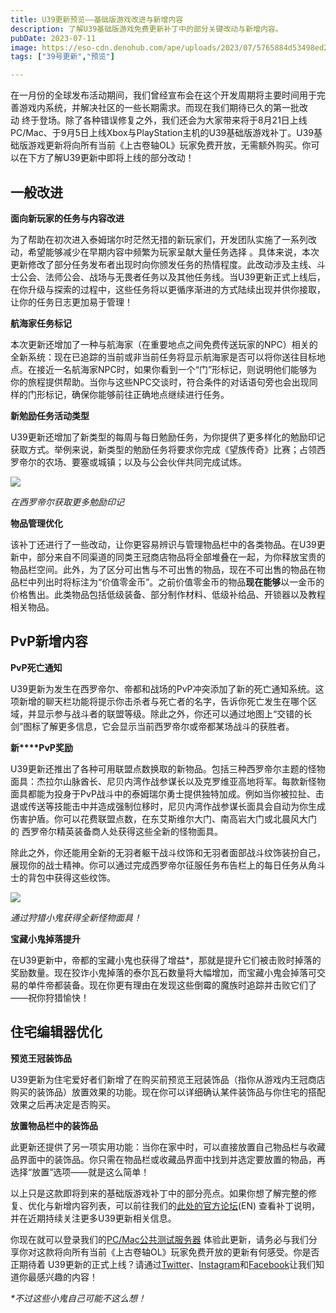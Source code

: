 ```yaml
---
title: U39更新预览——基础版游戏改进与新增内容
description: 了解U39基础版游戏免费更新补丁中的部分关键改动与新增内容。 
pubDate: 2023-07-11
image: https://eso-cdn.denohub.com/ape/uploads/2023/07/5765884d53498ed201a23cdcb4dc84ed.jpg
tags: ["39号更新","预览"]

---
```


在一月份的全球发布活动期间，我们曾经宣布会在这个开发周期将主要时间用于完善游戏内系统，并解决社区的一些长期需求。而现在我们期待已久的第一批改动 终于登场。除了各种错误修复之外，我们还会为大家带来将于8月21日上线PC/Mac、于9月5日上线Xbox与PlayStation主机的U39基础版游戏补丁。U39基础版游戏更新将向所有当前《上古卷轴OL》玩家免费开放，无需额外购买。你可以在下方了解U39更新中即将上线的部分改动！

## 一般改进

**面向新玩家的任务与内容改进**

为了帮助在初次进入泰姆瑞尔时茫然无措的新玩家们，开发团队实施了一系列改动，希望能够减少在早期内容中频繁为玩家呈献大量任务选择 。具体来说，本次更新修改了部分任务发布者出现时向你颁发任务的热情程度。此改动涉及主线、斗士公会、法师公会、战场与无畏者任务以及其他任务线。当U39更新正式上线后，在你升级与探索的过程中，这些任务将以更循序渐进的方式陆续出现并供你接取，让你的任务日志更加易于管理！

**航海家任务标记**

本次更新还增加了一种与航海家（在重要地点之间免费传送玩家的NPC）相关的全新系统：现在已追踪的当前或非当前任务将显示航海家是否可以将你送往目标地点。在接近一名航海家NPC时，如果你看到一个“门”形标记，则说明他们能够为你的旅程提供帮助。当你与这些NPC交谈时，符合条件的对话语句旁也会出现同样的门形标记，确保你能够前往正确地点继续进行任务。

**新勉励任务活动类型**

U39更新还增加了新类型的每周与每日勉励任务，为你提供了更多样化的勉励印记获取方式。举例来说，新类型的勉励任务将要求你完成《望族传奇》比赛；占领西罗帝尔的农场、要塞或城镇；以及与公会伙伴共同完成试炼。

![](https://eso-cdn.denohub.com/ape/uploads/2023/07/d395155906ddeec4b35afdfbbcc2a688.jpg)

<p class="text-gray-500 text-sm text-center"><i>在西罗帝尔获取更多勉励印记</i></p>

**物品管理优化**

该补丁还进行了一些改动，让你更容易辨识与管理物品栏中的各类物品。在U39更新中，部分来自不同渠道的同类王冠商店物品将全部堆叠在一起，为你释放宝贵的物品栏空间。此外，为了区分可出售与不可出售的物品，现在不可出售的物品在物品栏中列出时将标注为“价值零金币”。之前价值零金币的物品**现在能够**以一金币的价格售出。此类物品包括低级装备、部分制作材料、低级补给品、开锁器以及教程相关物品。

## PvP新增内容

**PvP死亡通知**

U39更新为发生在西罗帝尔、帝都和战场的PvP冲突添加了新的死亡通知系统。这项新增的聊天栏功能将提示你击杀者与死亡者的名字，告诉你死亡发生在哪个区域，并显示参与战斗者的联盟等级。除此之外，你还可以通过地图上“交错的长剑”图标了解更多信息，它会显示当前西罗帝尔或帝都某场战斗的获胜者。

**新****PvP奖励**

U39更新还推出了各种可用联盟点数换取的新物品。包括三种西罗帝尔主题的怪物面具：杰拉尔山脉酋长、尼贝内湾作战参谋长以及克罗维亚高地将军。每款新怪物面具都能为投身于PvP战斗中的泰姆瑞尔勇士提供独特加成。例如当你被拉扯、击退或传送等技能击中并造成强制位移时，尼贝内湾作战参谋长面具会自动为你生成伤害护盾。你可以花费联盟点数，在东艾斯维尔大门、南高岩大门或北晨风大门的 西罗帝尔精英装备商人处获得这些全新的怪物面具。

除此之外，你还能用全新的无羽者躯干战斗纹饰和无羽者面部战斗纹饰装扮自己，展现你的战士精神。你可以通过完成西罗帝尔征服任务布告栏上的每日任务从角斗士的背包中获得这些纹饰。

![](https://eso-cdn.denohub.com/ape/uploads/2023/07/02adb5389ad204fbd8e6c9ce6240f7d4.png)

<p class="text-gray-500 text-sm text-center"><i>通过狩猎小鬼获得全新怪物面具！</i></p>

**宝藏小鬼掉落提升**

在U39更新中，帝都的宝藏小鬼也获得了增益\*，那就是提升它们被击败时掉落的奖励数量。现在狡诈小鬼掉落的泰尔瓦石数量将大幅增加，而宝藏小鬼会掉落可交易的单件帝都装备。现在你更有理由在发现这些倒霉的魔族时追踪并击败它们了——祝你狩猎愉快！

## 住宅编辑器优化

**预览王冠装饰品**

U39更新为住宅爱好者们新增了在购买前预览王冠装饰品（指你从游戏内王冠商店购买的装饰品）放置效果的功能。现在你可以详细确认某件装饰品与你住宅的搭配效果之后再决定是否购买。

**放置物品栏中的装饰品**

此更新还提供了另一项实用功能：当你在家中时，可以直接放置自己物品栏与收藏品界面中的装饰品。你只需在物品栏或收藏品界面中找到并选定要放置的物品，再选择“放置”选项——就是这么简单！

以上只是这款即将到来的基础版游戏补丁中的部分亮点。如果你想了解完整的修复、优化与新增内容列表，可以前往我们的[此处的官方论坛](https://forums.elderscrollsonline.com/en/categories/pts)(EN) 查看补丁说明，并在近期持续关注更多U39更新相关信息。

你现在就可以登录我们的[PC/Mac公共测试服务器](https://help.elderscrollsonline.com/#zh-CN/answer/56789) 体验此更新，请务必与我们分享你对这款将向所有当前《上古卷轴OL》玩家免费开放的更新有何感受。你是否正期待着 U39更新的正式上线？请通过[Twitter](https://twitter.com/TESOnline)、[Instagram](https://www.instagram.com/elderscrollsonline/)和[Facebook](https://www.facebook.com/ElderScrollsOnline)让我们知道你最感兴趣的内容！

_\*不过这些小鬼自己可能不这么想！_
